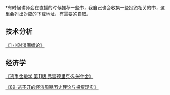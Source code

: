 

†有时候讲师会在直播的时候推荐一些书，我自己也会收集一些投资相关的书，这里会列出对应的下载地址，有需要的自取。


## 技术分析
[《1 小时漫画缠论》](https://pan.quark.cn/s/53ec301bbfff)


## 经济学
[《货币金融学 第11版 弗雷德里克·S.米什金》](https://pan.quark.cn/s/a439eca7e350)

[《89-逃不开的经济周期历史理论与投资现实》](https://pan.quark.cn/s/a0db30cb92d6)